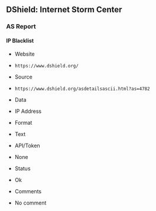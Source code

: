 ## DShield: Internet Storm Center

### AS Report

#### IP Blacklist
>
* Website
 - `https://www.dshield.org/`
* Source
 - `https://www.dshield.org/asdetailsascii.html?as=4782`
* Data
 - IP Address
* Format
 - Text
* API/Token
 - None
* Status
 - Ok
* Comments
 - No comment
